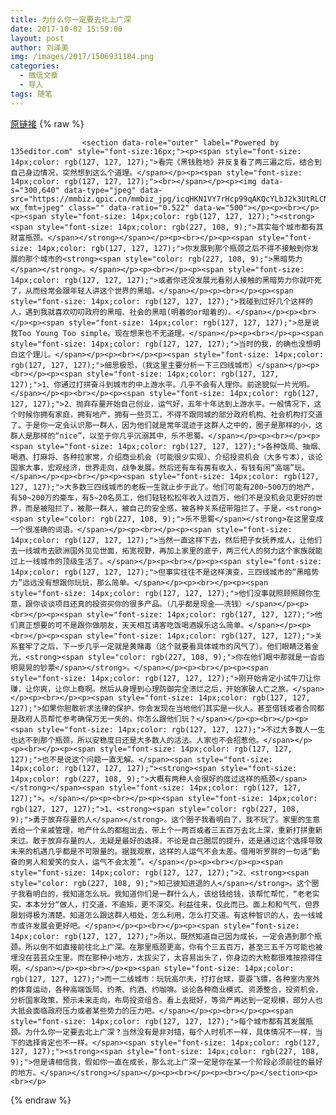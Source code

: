 ```yaml
---
title: 为什么你一定要去北上广深
date: 2017-10-02 15:59:00
layout: post
author: 刘泽美
img: /images/2017/1506931184.png
categories:
  - 微信文章
  - 导入
tags: 随笔
---
```


[原链接](http://mp.weixin.qq.com/s?__biz=MzU4NjA0ODc0MQ==&amp;mid=2247483735&amp;idx=1&amp;sn=ae25307fa83b4f9f434619369362cd12&amp;chksm=fd8074ddcaf7fdcb154ab438a62c8cf64a9545c5e47f1887a9067bc9db65572756a20416b574&amp;scene=27#wechat_redirect)
{% raw %}

                    

                    
                    
                    
                    <section data-role="outer" label="Powered by 135editor.com" style="font-size:16px;"><p><span style="font-size: 14px;color: rgb(127, 127, 127);">看完《黑钱胜地》并反复看了两三遍之后，结合到自己身边情况，突然想到这么个道理。</span></p><p><span style="font-size: 14px;color: rgb(127, 127, 127);"><br></span></p><p><img data-s="300,640" data-type="jpeg" data-src="https://mmbiz.qpic.cn/mmbiz_jpg/icqHKN1VY7rHcp99qAKQcYLbJ2k3UtRLCNWRKKtqY0j8e4MnEQUTUBz96o72ABXmmlVibr5lmu5JlxdlRFibK8AfQ/0?wx_fmt=jpeg" class="" data-ratio="0.522" data-w="500"></p><p><br></p><p><span style="font-size: 14px;color: rgb(127, 127, 127);"><strong><span style="font-size: 14px;color: rgb(227, 108, 9);">其实每个城市都有其财富瓶颈。</span></strong></span></p><p><br></p><p><span style="font-size: 14px;color: rgb(127, 127, 127);">你发展到那个瓶颈之后不得不接触到你发展的那个城市的<strong><span style="color: rgb(227, 108, 9);">黑暗势力</span></strong>。</span></p><p><br></p><p><span style="font-size: 14px;color: rgb(127, 127, 127);">或者你还没发展光看别人接触的黑暗势力你就吓死了，从而经常会跟年轻人讲这个世界的黑暗。</span></p><p><br></p><p><span style="font-size: 14px;color: rgb(127, 127, 127);">我碰到过好几个这样的人，遇到我就喜欢叨叨政府的黑暗、社会的黑暗(明着的or暗着的）。</span></p><p><br></p><p><span style="font-size: 14px;color: rgb(127, 127, 127);">总是说我Too Young Too simple。现在想来也不无道理。</span></p><p><br></p><p><span style="font-size: 14px;color: rgb(127, 127, 127);">当时的我，的确也没想明白这个理儿。</span></p><p><br></p><p><span style="font-size: 14px;color: rgb(127, 127, 127);">细思极恐，（我这里主要分析一下三四线城市）</span></p><p><br></p><p><span style="font-size: 14px;color: rgb(127, 127, 127);">1、你通过打拼奋斗到城市的中上游水平。几乎不会有人理你。前途貌似一片光明。</span></p><p><br></p><p><span style="font-size: 14px;color: rgb(127, 127, 127);">2、抛弃存量开始自己创业，运气好，五年十年达到上游水平。一般情况下，这个时候你拥有家庭，拥有地产，拥有一些员工，不得不跟同城的部分政府机构、社会机构打交道了。于是你一定会认识那一群人，因为他们就是常年混迹于这群人之中的，圈子是那样的小，这群人是那样的“nice”，以至于你几乎沉溺其中，乐不思蜀。</span></p><p><br></p><p><span style="font-size: 14px;color: rgb(127, 127, 127);">各种饭局、抽烟、喝酒、打麻将、各种拉家常，介绍商业机会（可能很少实现）、介绍投资机会（大多亏本），谈论国家大事，宏观经济，世界走向，战争发展。然后还有车有房有收入，有钱有闲“高端”玩。</span></p><p><br></p><p><span style="font-size: 14px;color: rgb(127, 127, 127);">大多数三四线城市的老板一生就止步于此了。他们可能有200~500万的地产，有50~200万的豪车，有5~20名员工，他们轻轻松松年收入过百万，他们不是没机会见更好的世界，而是被阻拦了，被那一群人，被自己的安全感，被各种关系纽带阻拦了。于是，<strong><span style="color: rgb(227, 108, 9);">乐不思蜀</span></strong>在这里变成一个很准确的词语。</span></p><p><br></p><p><span style="font-size: 14px;color: rgb(127, 127, 127);">当然一直这样下去，然后把子女抚养成人，让他们去一线城市去欧洲国外见见世面，拓宽视野，再加上家里的底子，两三代人的努力这个家族就能过上一线城市的顶级生活了。</span></p><p><br></p><p><span style="font-size: 14px;color: rgb(127, 127, 127);">但事实往往不是这样演变，三四线城市的“黑暗势力”远远没有想跟你玩玩，那么简单。</span></p><p><br></p><p><span style="font-size: 14px;color: rgb(127, 127, 127);">他们没事就照顾照顾你生意，跟你谈谈项目还真的投资买你的很多产品。（几乎都是现金——洗钱）</span></p><p><br></p><p><span style="font-size: 14px;color: rgb(127, 127, 127);">他们真正想要的可不是跟你做朋友，天天相互请客吃饭喝酒娱乐这么简单。</span></p><p><br></p><p><span style="font-size: 14px;color: rgb(127, 127, 127);">关系套牢了之后，下一步几乎一定就是黄赌毒（这个就要看具体城市的风气了）。他们眼睛泛着金光，<strong><span style="color: rgb(227, 108, 9);">你在他们眼中那就是一沓沓明晃晃的钞票</span></strong>。</span></p><p><br></p><p><span style="font-size: 14px;color: rgb(127, 127, 127);">刚开始肯定小试牛刀让你赚，让你爽，让你上瘾啊。然后从身理到心理防御完全溃烂之后，开始家破人亡之旅。</span></p><p><br></p><p><span style="font-size: 14px;color: rgb(127, 127, 127);">如果你胆敢祈求法律的保护，你会发现在当地他们其实是一伙人。甚至借钱或者合同都是政府人员帮忙参考确保万无一失的。你怎么跟他们玩？</span></p><p><br></p><p><span style="font-size: 14px;color: rgb(127, 127, 127);">不过大多数人一生也达不到那个瓶颈，所以安稳度日还是大多数人的活法。人家也不会招惹他。</span></p><p><br></p><p><span style="font-size: 14px;color: rgb(127, 127, 127);">也不是说这个问题一直无解。</span><span style="font-size: 14px;color: rgb(127, 127, 127);"><strong><span style="font-size: 14px;color: rgb(227, 108, 9);">大概有两种人会很好的度过这样的瓶颈</span></strong></span><span style="font-size: 14px;color: rgb(127, 127, 127);">。</span></p><p><br></p><p><span style="font-size: 14px;color: rgb(127, 127, 127);">1、<strong><span style="color: rgb(227, 108, 9);">勇于放弃存量的人</span></strong>。这个圈子我看明白了，我不玩了。家里的生意丢给一个亲戚管理，地产什么的都租出去，带上个一两百或者三五百万去北上深，重新打拼重新来过。敢于放弃存量的人，无疑是最好的选择，不论是自己圈层的提升，还是通过这个选择导致未来的机遇几乎都是不可限量的。据我观察，这样的人运气不会太差。借用听罗胖的一句话“勤奋的男人和爱笑的女人，运气不会太差”。</span></p><p><br></p><p><span style="font-size: 14px;color: rgb(127, 127, 127);">2、<strong><span style="color: rgb(227, 108, 9);">知己彼知进退的人</span></strong>。这个圈子我看明白的，我知道怎么玩。我知道你们是一群什么人，该给钱给钱，该帮忙帮忙，“老老实实，本本分分“做人，打交道，不逾矩，更不深交。利益往来，仅此而已。面上和和气气，但界限划得极为清楚。知道怎么跟这群人相处，怎么利用，怎么打交道。有这种智识的人，去一线城市或许发展会更好吧。</span></p><p><br></p><p><span style="font-size: 14px;color: rgb(127, 127, 127);">所以，既然知道自己因为成长，一定会遇到那个瓶颈。所以倒不如直接前往北上广深。在那里瓶颈更高，你有个三五百万，甚至三五千万可能也被埋没在芸芸众生里。而在那种小地方，太拔尖了，太容易出头了，你身边的大枪都很难按捺得住啊。</span></p><p><br></p><p><span style="font-size: 14px;color: rgb(127, 127, 127);">而一二线城市：玩玩高尔夫，打打台球，耍耍飞镖，各种室内室外的体育运动，各种高端饭局、约茶、约酒、约咖啡。谈论各种商业模式、资源整合，投资机会，分析国家政策，预示未来走向，布局投资组合。看上去挺好，等资产再达到一定规模，部分人也大抵会面临政府压力或者某些势力的压力吧。</span></p><p><br></p><p><span style="font-size: 14px;color: rgb(127, 127, 127);">每个城市都有其发展瓶颈。为什么你一定要去北上广深？当然没有是非对错，每个人时机不一样，具体情况不一样，当下的选择肯定也不一样。</span><span style="font-size: 14px;color: rgb(127, 127, 127);"><strong><span style="font-size: 14px;color: rgb(227, 108, 9);">但是请相信我，假如你一直在成长，那么北上广深一定是你在某一个阶段必须前往的最好的地方。</span></strong></span></p><p><br></p><p><br></p></section><p><br></p>
                
{% endraw %}
